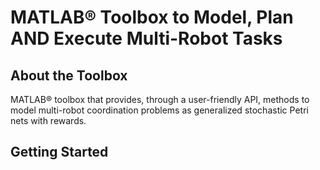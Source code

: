 # MATLAB® Toolbox to Model, Plan AND Execute Multi-Robot Tasks

## About the Toolbox
MATLAB® toolbox that provides, through a user-friendly API, methods to model multi-robot coordination problems as generalized stochastic Petri nets with rewards.

## Getting Started

